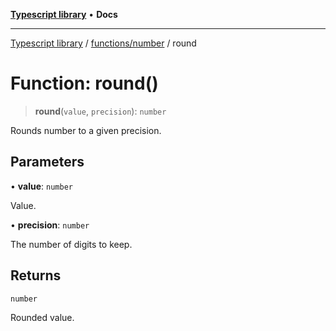 [**Typescript library**](../../../index.md) • **Docs**

***

[Typescript library](../../../modules.md) / [functions/number](../index.md) / round

# Function: round()

> **round**(`value`, `precision`): `number`

Rounds number to a given precision.

## Parameters

• **value**: `number`

Value.

• **precision**: `number`

The number of digits to keep.

## Returns

`number`

Rounded value.
